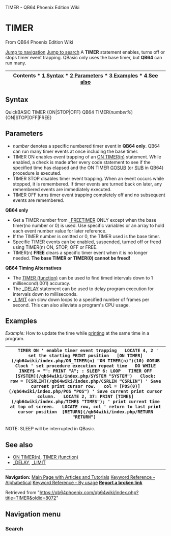 


TIMER - QB64 Phoenix Edition Wiki








# TIMER



From QB64 Phoenix Edition Wiki



[Jump to navigation](#mw-head)
[Jump to search](#searchInput)
A **TIMER** statement enables, turns off or stops timer event trapping. QBasic only uses the base timer, but **QB64** can run many.


  






| Contents * [1 Syntax](#Syntax) * [2 Parameters](#Parameters) * [3 Examples](#Examples) * [4 See also](#See_also) |
| --- |


## Syntax


QuickBASIC
TIMER {ON|STOP|OFF}
QB64
TIMER(*number%*) {ON|STOP|OFF|FREE}
  




## Parameters


* *number* denotes a specific numbered timer event in **QB64 only**. QB64 can run many timer events at once including the base timer.
* TIMER ON enables event trapping of an [ON TIMER(n)](/qb64wiki/index.php/ON_TIMER(n) "ON TIMER(n)") statement. While enabled, a check is made after every code statement to see if the specified time has elapsed and the ON TIMER [GOSUB](/qb64wiki/index.php/GOSUB "GOSUB") (or [SUB](/qb64wiki/index.php/SUB "SUB") in QB64) procedure is executed.
* TIMER STOP disables timer event trapping. When an event occurs while stopped, it is remembered. If timer events are turned back on later, any remembered events are immediately executed.
* TIMER OFF turns timer event trapping completely off and no subsequent events are remembered.


**QB64 only**
* Get a TIMER number from [\_FREETIMER](/qb64wiki/index.php/FREETIMER "FREETIMER") ONLY except when the base timer(no number or 0) is used. Use specific variables or an array to hold each event number value for later reference.
* If the TIMER number is omitted or 0, the TIMER used is the base timer.
* Specific TIMER events can be enabled, suspended, turned off or freed using TIMER(n) ON, STOP, OFF or FREE.
* TIMER(n) **FREE** clears a specific timer event when it is no longer needed. **The base TIMER or TIMER(0) cannot be freed!**


**QB64 Timing Alternatives**
* The [TIMER (function)](/qb64wiki/index.php/TIMER_(function) "TIMER (function)") can be used to find timed intervals down to 1 millisecond(.001) accuracy.
* The [\_DELAY](/qb64wiki/index.php/DELAY "DELAY") statement can be used to delay program execution for intervals down to milliseconds.
* [\_LIMIT](/qb64wiki/index.php/LIMIT "LIMIT") can slow down loops to a specified number of frames per second. This can also alleviate a program's CPU usage.


  




## Examples


*Example:* How to update the time while [printing](/qb64wiki/index.php/PRINT "PRINT") at the same time in a program.





| ```   TIMER ON ' enable timer event trapping   LOCATE 4, 2 ' set the starting PRINT position   [ON TIMER](/qb64wiki/index.php/ON_TIMER(n) "ON TIMER(n)")(10) GOSUB Clock ' set procedure execution repeat time   DO WHILE INKEY$ = "": PRINT "A"; : SLEEP 6: LOOP   TIMER OFF   [SYSTEM](/qb64wiki/index.php/SYSTEM "SYSTEM")   Clock:   row = [CSRLIN](/qb64wiki/index.php/CSRLIN "CSRLIN") ' Save current print cursor row.   col = [POS(0)](/qb64wiki/index.php/POS "POS") ' Save current print cursor column.   LOCATE 2, 37: PRINT [TIME$](/qb64wiki/index.php/TIME$ "TIME$"); ' print current time at top of screen.   LOCATE row, col ' return to last print cursor position  [RETURN](/qb64wiki/index.php/RETURN "RETURN")  ``` |
| --- |


NOTE: SLEEP will be interrupted in QBasic.
  




## See also


* [ON TIMER(n)](/qb64wiki/index.php/ON_TIMER(n) "ON TIMER(n)"), [TIMER (function)](/qb64wiki/index.php/TIMER_(function) "TIMER (function)")
* [\_DELAY](/qb64wiki/index.php/DELAY "DELAY"), [\_LIMIT](/qb64wiki/index.php/LIMIT "LIMIT")


  






---


**Navigation:**
[Main Page with Articles and Tutorials](/qb64wiki/index.php/Main_Page "Main Page")
[Keyword Reference - Alphabetical](/qb64wiki/index.php/Keyword_Reference_-_Alphabetical "Keyword Reference - Alphabetical")
[Keyword Reference - By usage](/qb64wiki/index.php/Keyword_Reference_-_By_usage "Keyword Reference - By usage")
**[Report a broken link](https://qb64phoenix.com/forum/showthread.php?tid=2800)**  





Retrieved from "<https://qb64phoenix.com/qb64wiki/index.php?title=TIMER&oldid=8072>"




## Navigation menu








### Search





















